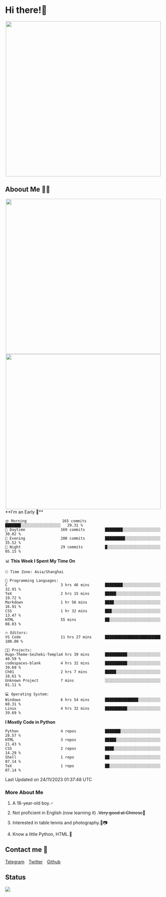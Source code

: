 # Hi there!🎉

<div align=center><img src="https://count.getloli.com/get/@Cicada000?theme=moebooru" width=500px></div>

## Aboout Me 👀💦

<div align=center>
<img src="https://github-readme-stats.vercel.app/api?username=Cicada000&show_icons=true&theme=tokyonight" width=500px>
<br>
<img src="https://github-readme-stats.vercel.app/api/top-langs/?username=Cicada000&show_icons=true&theme=tokyonight&layout=compact" width=500px>
</div>
<!--START_SECTION:waka-->
**I'm an Early 🐤** 

```text
🌞 Morning                165 commits         ███████░░░░░░░░░░░░░░░░░░   29.31 % 
🌆 Daytime                169 commits         ████████░░░░░░░░░░░░░░░░░   30.02 % 
🌃 Evening                200 commits         █████████░░░░░░░░░░░░░░░░   35.52 % 
🌙 Night                  29 commits          █░░░░░░░░░░░░░░░░░░░░░░░░   05.15 % 
```


📊 **This Week I Spent My Time On** 

```text
🕑︎ Time Zone: Asia/Shanghai

💬 Programming Languages: 
C                        3 hrs 46 mins       ████████░░░░░░░░░░░░░░░░░   32.91 % 
TeX                      2 hrs 15 mins       █████░░░░░░░░░░░░░░░░░░░░   19.72 % 
Markdown                 1 hr 56 mins        ████░░░░░░░░░░░░░░░░░░░░░   16.91 % 
CSS                      1 hr 32 mins        ███░░░░░░░░░░░░░░░░░░░░░░   13.47 % 
HTML                     55 mins             ██░░░░░░░░░░░░░░░░░░░░░░░   08.03 % 

🔥 Editors: 
VS Code                  11 hrs 27 mins      █████████████████████████   100.00 % 

🐱‍💻 Projects: 
Hugo-Theme-Seiheki-Templa4 hrs 39 mins       ██████████░░░░░░░░░░░░░░░   40.59 % 
codespaces-blank         4 hrs 32 mins       ██████████░░░░░░░░░░░░░░░   39.69 % 
Ch01                     2 hrs 7 mins        █████░░░░░░░░░░░░░░░░░░░░   18.61 % 
Unknown Project          7 mins              ░░░░░░░░░░░░░░░░░░░░░░░░░   01.11 % 

💻 Operating System: 
Windows                  6 hrs 54 mins       ███████████████░░░░░░░░░░   60.31 % 
Linux                    4 hrs 32 mins       ██████████░░░░░░░░░░░░░░░   39.69 % 
```

**I Mostly Code in Python** 

```text
Python                   4 repos             ███████░░░░░░░░░░░░░░░░░░   28.57 % 
HTML                     3 repos             █████░░░░░░░░░░░░░░░░░░░░   21.43 % 
CSS                      2 repos             ████░░░░░░░░░░░░░░░░░░░░░   14.29 % 
Shell                    1 repo              ██░░░░░░░░░░░░░░░░░░░░░░░   07.14 % 
TeX                      1 repo              ██░░░░░░░░░░░░░░░░░░░░░░░   07.14 % 
```




 Last Updated on 24/11/2023 01:37:48 UTC
<!--END_SECTION:waka-->

### More About Me

1. A 18-year-old boy.♂

2. Not proficient in English (now learning it) .~~Very good at Chinese~~🤣

3. Interested in table tennis and photography.🏓📷

4. Know a little Python, HTML.🐍


## Contact me 💬

[Telegram](https://t.me/CicadaLYW)&emsp;[Twitter](https://twitter.com/Cicada0001)&emsp;[Github](https://github.com/Cicada000)

## Status
<img src="https://weather-icon.journeyad.repl.co/@hangzhou?v=1" align="left">







